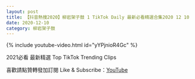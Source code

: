 ```yaml
---
layout: post
title: 【抖音熱搜2020】柳岩架子鼓 1 TikTok Daily 最新必看精選合集2020 12 10
date: 2020-12-10
category: 柳岩架子鼓
---
```


{% include youtube-video.html id="yYPjnioR4Gc" %}

2021必看 最新精選 Top TikTok Trending Clips

喜歡請點贊轉發加訂閱 Like & Subscribe：[YouTube](https://www.youtube.com/channel/UCAoR7VcanIPd04uEq_GIylA/videos)

